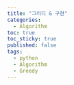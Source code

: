 ```yaml
---
title: "그리디 & 구현"
categories:
  - Algorithm
toc: true
toc_sticky: true
published: false
tags:
  - python
  - Algorithm
  - Greedy
---
```

